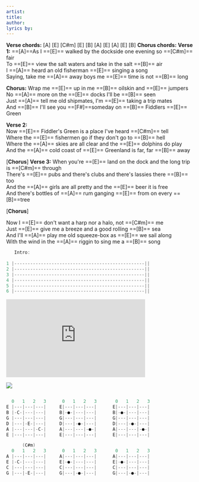 ```yaml
---
artist: 
title:
author:
lyrics by: 
---
```


**Verse chords:** \[A] \[E] \[C#m] \[E] \[B] \[A] \[E] \[A] \[E] \[B]
**Chorus chords:**
**Verse 1:**
 ==\[A]==As I ==\[E]== walked by the dockside one evening so ==\[C#m]== fair  
To ==\[E]== view the salt waters and take in the salt ==\[B]== air  
I ==\[A]== heard an old fisherman ==\[E]== singing a song  
Saying, take me ==\[A]== away boys me ==\[E]== time is not ==\[B]== long

**Chorus:**
Wrap me ==\[E]== up in me ==\[B]== oilskin and ==\[E]== jumpers  
No ==\[A]== more on the ==\[E]== docks I'll be ==\[B]== seen  
Just ==\[A]== tell me old shipmates, I'm ==\[E]== taking a trip mates  
And ==\[B]== I'll see you ==\[F#]==someday on ==\[B]== Fiddlers ==\[E]== Green 

**Verse 2:**    
Now ==\[E]== Fiddler's Green is a place I've heard ==\[C#m]== tell  
Where the ==\[E]== fishermen go if they don't go to ==\[B]== hell  
Where the ==\[A]== skies  are all clear and the ==\[E]== dolphins do play  
And the ==\[A]== cold coast of ==\[E]== Greenland is far,  far ==\[B]== away

\[**Chorus**] 
**Verse 3:** 
When you're ==[E]== land on the dock and the long trip is ==\[C#m]== through  
There's ==\[E]== pubs and there's clubs and there's lassies there ==\[B]== too  
And the ==\[A]== girls are all pretty and the ==\[E]== beer it is free  
And there's bottles of ==\[A]== rum ganging ==\[E]== from on every ==\[B]==tree  
 
 \[**Chorus**] 
 
Now I ==\[E]== don't want a harp nor a halo, not ==\[C#m]== me  
Just ==\[E]== give me a breeze and a good rolling ==\[B]== sea  
And I'll ==\[A]== play me old squeeze-box as ==\[E]== we sail along  
With the wind in the ==\[A]== riggin to sing me a ==\[B]== song

```java    
   Intro:    
  
1 |-------------------------------------------------||
2 |-------------------------------------------------||
3 |-------------------------------------------------||
4 |-------------------------------------------------||
5 |-------------------------------------------------||
6 |-------------------------------------------------||

```

<iframe width="374" height="210" src="https://www.youtube.com/embed/cBp1uiGHu-M" title="YouTube video player" frameborder="0" allow="accelerometer; autoplay; clipboard-write; encrypted-media; gyroscope; picture-in-picture" allowfullscreen></iframe>

![](https://www.youtube.com/embed/cBp1uiGHu-M)


```java    

  0   1   2   3		 0   1   2   3		 0   1   2   3
E |---|---|---|		E|---|---|---|		E|---|---|---|
B |-C-|---|---|		B|-●-|---|---|		B|-●-|---|---|
G |---|---|---|		G|---|---|---|		G|---|---|---|
D |---|-E-|---|		D|---|-●-|---|		D|---|-●-|---|
A |---|---|-C-|		A|---|---|-●-|		A|---|---|-●-|
E |---|---|---|		E|---|---|---|		E|---|---|---|
```

```java    
      (C#m)    
  0   1   2   3		 0   1   2   3		 0   1   2   3
A |---|---|---|		A|---|---|---|		A|---|---|---|
E |-C-|---|---|		E|-●-|---|---|		E|-●-|---|---|
C |---|---|---|		C|---|---|---|		C|---|---|---|
G |---|-E-|---|		G|---|-●-|---|		G|---|-●-|---|
```

